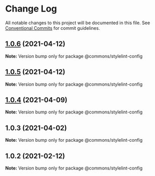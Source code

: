 # Change Log

All notable changes to this project will be documented in this file.
See [Conventional Commits](https://conventionalcommits.org) for commit guidelines.

## [1.0.6](https://github.com/emunhoz/spotifood/compare/@commons/stylelint-config@1.0.5...@commons/stylelint-config@1.0.6) (2021-04-12)

**Note:** Version bump only for package @commons/stylelint-config





## [1.0.5](https://github.com/emunhoz/spotifood/compare/@commons/stylelint-config@1.0.4...@commons/stylelint-config@1.0.5) (2021-04-12)

**Note:** Version bump only for package @commons/stylelint-config





## [1.0.4](https://github.com/emunhoz/spotifood/compare/@commons/stylelint-config@1.0.3...@commons/stylelint-config@1.0.4) (2021-04-09)

**Note:** Version bump only for package @commons/stylelint-config





## 1.0.3 (2021-04-02)

**Note:** Version bump only for package @commons/stylelint-config





## 1.0.2 (2021-02-12)

**Note:** Version bump only for package @commons/stylelint-config

